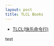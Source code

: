 ```yaml
---
layout: post
title: TLCL Books 
---
```



* [TLCL(快乐命令行)](http://billie66.github.io/TLCL/book/) 

test